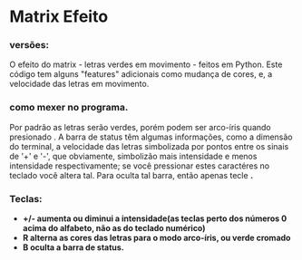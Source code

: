 # Matrix Efeito

<!-- adicionando versões compátiveis. -->
<h3> versões:&nbsp &nbsp
<a href="https://github.com/TheAlgorithms/">
    <img src="https://img.shields.io/pypi/pyversions/tomlkit.svg?logo=python&logoColor=white" height="15">
</a>
</h3>

O efeito do matrix - letras verdes em movimento - feitos em Python. Este código tem alguns "features" adicionais como mudança de cores, e, a velocidade das letras em movimento.

### como mexer no programa.
Por padrão as letras serão verdes, porém podem ser arco-íris quando presionado <R>. A barra de status têm algumas informações, como a dimensão do terminal, a velocidade das letras simbolizada por pontos entre os sinais de '+' e '-', que obviamente, simbolizão mais intensidade e menos intensidade respectivamente; se você pressionar estes caractéres no teclado você altera tal. Para oculta tal barra, então apenas tecle <B>.
  
### Teclas:
  
  - +/- aumenta ou diminui a intensidade(as teclas perto dos números 0 acima do alfabeto, não as do teclado numérico)
  - R alterna as cores das letras para o modo arco-íris, ou verde cromado
  - B oculta a barra de status.
